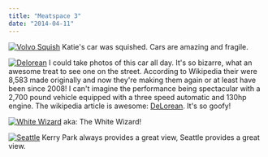 ```yaml
---
title: "Meatspace 3"
date: "2014-04-11"
---
```


[![Volvo Squish](images/IMG_20140406_110208-1024x768.jpg)](http://timmyreilly.com/wp-content/uploads/2014/04/IMG_20140406_110208.jpg) Katie's car was squished. Cars are amazing and fragile.

[![Delorean](images/IMG_20140331_121331-768x1024.jpg)](http://timmyreilly.com/wp-content/uploads/2014/04/IMG_20140331_121331.jpg) I could take photos of this car all day. It's so bizarre, what an awesome treat to see one on the street. According to Wikipedia their were 8,583 made originally and now they're making them again or at least have been since 2008! I can't imagine the performance being spectacular with a 2,700 pound vehicle equipped with a three speed automatic and 130hp engine. The wikipedia article is awesome: [DeLorean](http://en.wikipedia.org/wiki/DeLorean_DMC-12 "DeLorean"). It's so goofy!

[![White Wizard](images/IMG_20140314_140424-768x1024.jpg)](http://timmyreilly.com/wp-content/uploads/2014/04/IMG_20140314_140424.jpg) aka: The White Wizard!

[![Seattle](images/IMG_20140409_215021-1024x768.jpg)](http://timmyreilly.com/wp-content/uploads/2014/04/IMG_20140409_215021.jpg) Kerry Park always provides a great view, Seattle provides a great view.
